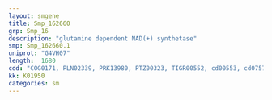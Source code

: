 ```yaml
---
layout: smgene
title: Smp_162660
grp: Smp_16
description: "glutamine dependent NAD(+) synthetase"
smp: Smp_162660.1
uniprot: "G4VH07"
length:  1680
cdd: "COG0171, PLN02339, PRK13980, PTZ00323, TIGR00552, cd00553, cd07570, cl00292, cl11424, pfam02540"
kk: K01950
categories: sm
---
```

